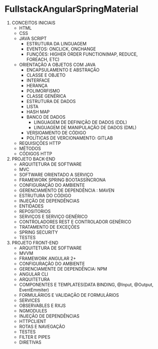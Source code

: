 # FullstackAngularSpringMaterial

1. CONCEITOS INICIAIS
   - HTML
   - CSS
   - JAVA SCRIPT
     - ESTRUTURA DA LINGUAGEM
     - EVENTOS: ONCLICK, ONCHANGE
     - FUNÇÕES: HIGHER ORDER FUNCTION(MAP, REDUCE, FOREACH, ETC)
   - ORIENTAÇÃO A OBJETOS COM JAVA
     - ENCAPSULAMENTO E ABSTRAÇÃO
     - CLASSE E OBJETO
     - INTERFACE
     - HERANÇA
     - POLIMORFISMO
     - CLASSE GENÉRICA
     - ESTRUTURA DE DADOS
     - LISTA
     - HASH MAP
     - BANCO DE DADOS
        - LINGUAGEM DE DEFINIÇÃO DE DADOS (DDL)
        - LINGUAGEM DE MANIPULAÇÃO DE DADOS (DML)
     - VERSIOAMENTO DE CÓDIGO
     - POLÍTICAS DE VERCIONAMENTO: GITLAB
    - REQUISIÇÕES HTTP
     - MÉTODOS
     - CÓDIGOS HTTP
2.  PROJETO BACK-END
    - ARQUITETURA DE SOFTWARE
    - MVC
    - SOFTWARE ORIENTADO A SERVIÇO
    - FRAMEWORK SPRING BOOTASSÍNCRONA
    - CONFIGURAÇÃO DO AMBIENTE
    - GERENCIAMENTO DE DEPENDÊNCIA : MAVEN
    - ESTRUTURA DO CÓDIGO
    - INJEÇÃO DE DEPENDÊNCIAS
    - ENTIDADES
    - REPOSITORIOS
    - SERVIÇOS E SERVIÇO GENÉRICO
    - CONTROLADORES REST E CONTROLADOR GENÉRICO
    - TRATAMENTO DE EXCEÇÕES
    - SPRING SECURITY 
    - TESTES
3.  PROJETO FRONT-END
    - ARQUITETURA DE SOFTWARE
    - MVVM
    - FRAMEWORK ANGULAR 2+
    - CONFIGURAÇÃO DO AMBIENTE
    - GERENCIAMENTE DE DEPENDÊNCIA: NPM
    - ANGULAR CLI
    - ARQUITETURA
    - COMPONENTES E TEMPLATES(DATA BINDING, @Input, @Output, EventEmmiter)
    - FORMULÁRIOS E VALIDAÇÃO DE FORMULÁRIOS
    - SERVICES
    - OBSERVABLES E RXJS
    - NGMODULES
    - INJEÇÃO DE DEPENDÊNCIAS
    - HTTPCLIENT
    - ROTAS E NAVEGAÇÃO
    - TESTES
    - FILTER E PIPES
    - DIRETIVAS
